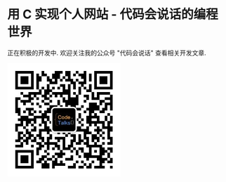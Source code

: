 # 用 C 实现个人网站 - 代码会说话的编程世界

正在积极的开发中.
欢迎关注我的公众号 "代码会说话" 查看相关开发文章.

![wx](html/img/wx_qrcode_258.jpg)
